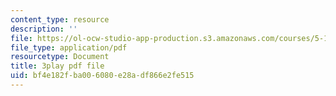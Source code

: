 ```yaml
---
content_type: resource
description: ''
file: https://ol-ocw-studio-app-production.s3.amazonaws.com/courses/5-111sc-principles-of-chemical-science-fall-2014/bf4e182fba006080e28adf866e2fe515_f0udxGcoztE.pdf
file_type: application/pdf
resourcetype: Document
title: 3play pdf file
uid: bf4e182f-ba00-6080-e28a-df866e2fe515
---
```

